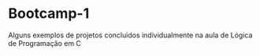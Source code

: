 # Bootcamp-1

Alguns exemplos de projetos concluidos individualmente na aula de Lógica de Programação em C
